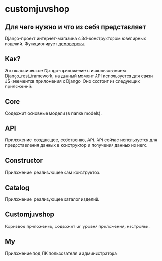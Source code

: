 # customjuvshop
## Для чего нужно и что из себя представляет
Django-проект интернет-магазина с 3d-конструктором ювелирных изделий.
Функционирует <a href="http://2.59.40.6:8000">демоверсия</a>.

## Как?
Это классическое Django-приложение с использованием Django_rest_framework, на данный момент API используется для связи JS-элементов приложения с Django.
Оно состоит из следующих приложений:

## Core
Содержит основные модели (в папке models).

## API
Приложение, создающее, собственно, API. API сейчас используется для предоставления данных в конструктор и получения данных из него.

## Constructor
Приложение, реализующее сам конструктор.

## Catalog
Приложение, реализующее каталог изделий.

## Customjuvshop
Корневое приложение, содержит url уровня приложения, настройки.

## My
Приложение под ЛК пользователя и администратора
